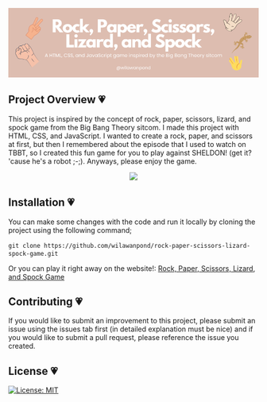 <p align="center">
    <img src="banner/Rock, Paper, Scissors.png">
</p>

## Project Overview 💗
This project is inspired by the concept of rock, paper, scissors, lizard, and spock game from the Big Bang Theory sitcom. I made this project with HTML, CSS, and JavaScript. I wanted to create a rock, paper, and scissors at first, but then I remembered about the episode that I used to watch on TBBT, so I created this fun game for you to play against SHELDON! (get it? 'cause he's a robot ;-;). Anyways, please enjoy the game.

<p align="center">
    <img src="https://y.yarn.co/752c7036-baf2-475f-8be1-ef76db73c746_text.gif">
</p>

## Installation 💗
You can make some changes with the code and run it locally by cloning the project using the following command;
```
git clone https://github.com/wilawanpond/rock-paper-scissors-lizard-spock-game.git
```  
Or you can play it right away on the website!: [Rock, Paper, Scissors, Lizard, and Spock Game](https://rock-paper-scissors-lizard-spock-game-murex.vercel.app/)

## Contributing 💗
If you would like to submit an improvement to this project, please submit an issue using the issues tab first (in detailed explanation must be nice) and if you would like to submit a pull request, please reference the issue you created.

## License 💗
[![License: MIT](https://img.shields.io/badge/License-MIT-yellow.svg)](https://opensource.org/licenses/MIT)
